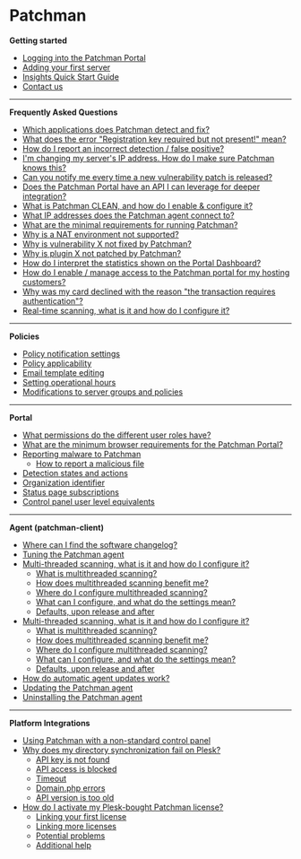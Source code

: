 # Patchman

**Getting started**

* [Logging into the Patchman Portal](/patchman/getting_started/#logging-into-the-patchman-portal)
* [Adding your first server](/patchman/getting_started/#adding-your-first-server)
* [Insights Quick Start Guide](/patchman/getting_started/#insights-quick-start-guide)
* [Contact us](/patchman/getting_started/#contact-us)

* * *

**Frequently Asked Questions**

   * [Which applications does Patchman detect and fix?](/patchman/frequently_asked_questions/#which-applications-does-patchman-detect-and-fix)
   * [What does the error "Registration key required but not present!" mean? ](/patchman/frequently_asked_questions/#what-does-the-error-registration-key-required-but-not-present-mean)
   * [How do I report an incorrect detection / false positive?](/patchman/frequently_asked_questions/#how-do-i-report-an-incorrect-detection-false-positive)
   * [I'm changing my server's IP address. How do I make sure Patchman knows this?](/patchman/frequently_asked_questions/#im-changing-my-servers-ip-address-how-do-i-make-sure-patchman-knows-this)
   * [Can you notify me every time a new vulnerability patch is released?](/patchman/frequently_asked_questions/#can-you-notify-me-every-time-a-new-vulnerability-patch-is-released)
   * [Does the Patchman Portal have an API I can leverage for deeper integration?](/patchman/frequently_asked_questions/#does-the-patchman-portal-have-an-api-i-can-leverage-for-deeper-integration)
   * [What is Patchman CLEAN, and how do I enable & configure it?](/patchman/frequently_asked_questions/#what-is-patchman-clean-and-how-do-i-enable-configure-it)
   * [What IP addresses does the Patchman agent connect to? ](/patchman/frequently_asked_questions/#what-ip-addresses-does-the-patchman-agent-connect-to)
   * [What are the minimal requirements for running Patchman?](/patchman/frequently_asked_questions/#what-are-the-minimal-requirements-for-running-patchman)
   * [Why is a NAT environment not supported?](/patchman/frequently_asked_questions/#why-is-a-nat-environment-not-supported)
   * [Why is vulnerability X not fixed by Patchman?](/patchman/frequently_asked_questions/#why-is-vulnerability-x-not-fixed-by-patchman)
   * [Why is plugin X not patched by Patchman?](/patchman/frequently_asked_questions/#why-is-plugin-x-not-patched-by-patchman)
   * [How do I interpret the statistics shown on the Portal Dashboard?](/patchman/frequently_asked_questions/#how-do-i-interpret-the-statistics-shown-on-the-portal-dashboard)
   * [How do I enable / manage access to the Patchman portal for my hosting customers?](/patchman/frequently_asked_questions/#how-do-i-enable-manage-access-to-the-patchman-portal-for-my-hosting-customers)
   * [Why was my card declined with the reason "the transaction requires authentication"?](/patchman/frequently_asked_questions/#why-was-my-card-declined-with-the-reason-the-transaction-requires-authentication)
   * [Real-time scanning, what is it and how do I configure it?](/patchman/frequently_asked_questions/#real-time-scanning-what-is-it-and-how-do-i-configure-it)

* * * 

**Policies**

   * [Policy notification settings](/patchman/policies/#policy-notification-settings)
   * [Policy applicability](/patchman/policies/#policy-applicability)
   * [Email template editing](/patchman/policies/#email-template-editing)
   * [Setting operational hours](/patchman/policies/#setting-operational-hours)
   * [Modifications to server groups and policies](/patchman/policies/#modifications-to-server-groups-and-policies)

* * *

**Portal**

   * [What permissions do the different user roles have?](/patchman/portal/#what-permissions-do-the-different-user-roles-have)
   * [What are the minimum browser requirements for the Patchman Portal?](/patchman/portal/#what-are-the-minimum-browser-requirements-for-the-patchman-portal)
   * [Reporting malware to Patchman](/patchman/portal/#reporting-malware-to-patchman)
      + [How to report a malicious file](/patchman/portal/#how-to-report-a-malicious-file)
   * [Detection states and actions](/patchman/portal/#detection-states-and-actions)
   * [Organization identifier](/patchman/portal/#organization-identifier)
   * [Status page subscriptions](/patchman/portal/#status-page-subscriptions)
   * [Control panel user level equivalents](/patchman/portal/#control-panel-user-level-equivalents)

* * *

**Agent (patchman-client)**

   * [Where can I find the software changelog?](/patchman/agent/#where-can-i-find-the-software-changelog)
   * [Tuning the Patchman agent](/patchman/agent/#tuning-the-patchman-agent)
   * [Multi-threaded scanning, what is it and how do I configure it?](/patchman/agent/#multi-threaded-scanning-what-is-it-and-how-do-i-configure-it)
      + [What is multithreaded scanning?](/patchman/agent/#what-is-multithreaded-scanning)
      + [How does multithreaded scanning benefit me?](/patchman/agent/#how-does-multithreaded-scanning-benefit-me)
      + [Where do I configure multithreaded scanning?](/patchman/agent/#where-do-i-configure-multithreaded-scanning)
      + [What can I configure, and what do the settings mean?](/patchman/agent/#what-can-i-configure-and-what-do-the-settings-mean)
      + [Defaults, upon release and after](/patchman/agent/#defaults-upon-release-and-after)
   * [Multi-threaded scanning, what is it and how do I configure it?](/patchman/agent/#multi-threaded-scanning-what-is-it-and-how-do-i-configure-it-1)
      + [What is multithreaded scanning?](/patchman/agent/#what-is-multithreaded-scanning-1)
      + [How does multithreaded scanning benefit me?](/patchman/agent/#how-does-multithreaded-scanning-benefit-me-1)
      + [Where do I configure multithreaded scanning?](/patchman/agent/#where-do-i-configure-multithreaded-scanning-1)
      + [What can I configure, and what do the settings mean?](/patchman/agent/#what-can-i-configure-and-what-do-the-settings-mean-1)
      + [Defaults, upon release and after](/patchman/agent/#defaults-upon-release-and-after-1)
   * [How do automatic agent updates work?](/patchman/agent/#how-do-automatic-agent-updates-work)
   * [Updating the Patchman agent](/patchman/agent/#updating-the-patchman-agent)
   * [Uninstalling the Patchman agent](/patchman/agent/#uninstalling-the-patchman-agent)

* * *

**Platform Integrations**

   * [Using Patchman with a non-standard control panel](/patchman/platform_integrations/#using-patchman-with-a-non-standard-control-panel)
   * [Why does my directory synchronization fail on Plesk?](/patchman/platform_integrations/#why-does-my-directory-synchronization-fail-on-plesk)
      + [API key is not found](/patchman/platform_integrations/#api-key-is-not-found)
      + [API access is blocked](/patchman/platform_integrations/#api-access-is-blocked)
      + [Timeout](/patchman/platform_integrations/#timeout)
      + [Domain.php errors](/patchman/platform_integrations/#domainphp-errors)
      + [API version is too old](/patchman/platform_integrations/#api-version-is-too-old)
   * [How do I activate my Plesk-bought Patchman license?](/patchman/platform_integrations/#how-do-i-activate-my-plesk-bought-patchman-license)
      + [Linking your first license](/patchman/platform_integrations/#linking-your-first-license)
      + [Linking more licenses](/patchman/platform_integrations/#linking-more-licenses)
      + [Potential problems](/patchman/platform_integrations/#potential-problems)
      + [Additional help](/patchman/platform_integrations/#additional-help)